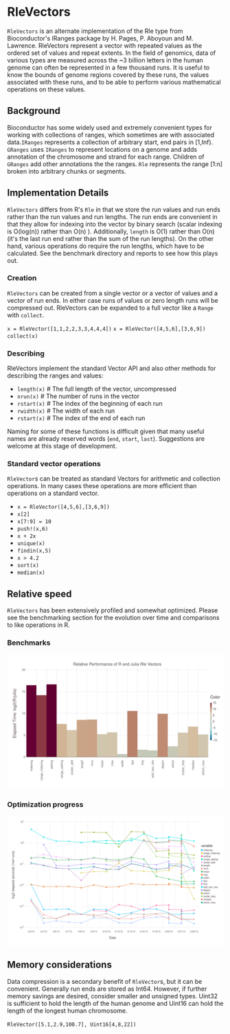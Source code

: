 # RleVectors

`RleVectors` is an alternate implementation of the Rle type from
Bioconductor's IRanges package by H. Pages, P. Aboyoun and
M. Lawrence. RleVectors represent a vector with repeated values as the
ordered set of values and repeat extents. In the field of genomics,
data of various types are  measured across the ~3 billion letters in
the human genome can often be represented in a few thousand runs. It
is useful to know the bounds of genome regions covered by these runs,
the values associated with these runs, and to be able to perform
various mathematical operations on these values.


## Background
Bioconductor has some widely used and extremely convenient types for
working with collections of ranges, which sometimes are with
associated data.`IRanges` represents a collection of arbitrary start,
end pairs in [1,Inf). `GRanges` uses `IRanges` to represent locations
on a genome and adds annotation of the chromosome and strand for each
range. Children of `GRanges` add other annotations the the ranges. `Rle`
represents the range [1:n] broken into arbitrary chunks or segments.



## Implementation Details
`RleVectors` differs from R's `Rle` in that we store the run values
and run ends rather than the run values and run lengths. The run ends
are convenient in that they allow for indexing into the vector by
binary search (scalar indexing is O(log(n)) rather than O(n) ).
Additionally, `length` is O(1) rather than O(n) (it's the last run
end rather than the sum of the run lengths). On the other hand,
various operations do require the run lengths, which have to be
calculated. See the benchmark directory and reports to see how
this plays out.

### Creation
`RleVectors` can be created from a single vector or a vector of values and a vector of run ends. In either case runs of values or zero length runs will be compressed out. RleVectors can be expanded to a full vector like a `Range` with `collect`.

`x = RleVector([1,1,2,2,3,3,4,4,4])`
`x = RleVector([4,5,6],[3,6,9])`
`collect(x)`

### Describing
RleVectors implement the standard Vector API and also other methods for describing the ranges and values:


- `length(x)` # The full length of the vector, uncompressed
- `nrun(x)` # The number of runs in the vector
- `rstart(x)` # The index of the beginning of each run
- `rwidth(x)` # The width of each run
- `rstart(x)` # The index of the end of each run

Naming for some of these functions is difficult given that many useful names are already reserved words (`end`, `start`, `last`). Suggestions are welcome at this stage of development.

### Standard vector operations

`RleVector`s can be treated as standard Vectors for arithmetic and collection operations. In many cases these operations are more efficient than operations on a standard vector.

- `x = RleVector([4,5,6],[3,6,9])`
- `x[2]`
- `x[7:9] = 10`
- `push!(x,6)`
- `x + 2x`
- `unique(x)`
- `findin(x,5)`
- `x > 4.2`
- `sort(x)`
- `median(x)`

## Relative speed
`RleVectors` has been extensively profiled and somewhat optimized. Please see the benchmarking section for the evolution over time and comparisons to like operations in R.

### Benchmarks
![Benchmarking results](/benchmark/plots/benchmark_rle_vectors.2015-04-26.svg)

### Optimization progress
![Optimization progress](/benchmark/plots/benchmark_rle_vectors.2015-04-26.timeline.svg)

## Memory considerations
Data compression is a secondary benefit of `RleVector`s, but it can be convenient. Generally run ends are stored as Int64. However, if further memory savings are desired, consider smaller and unsigned types. Uint32 is sufficient to hold the length of the human genome and Uint16 can hold the length of the longest human chromosome.

`RleVector([5.1,2.9,100.7], Uint16[4,8,22])`



